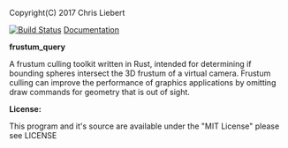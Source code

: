 Copyright(C) 2017 Chris Liebert

[![Build Status](https://travis-ci.org/chrisliebert/frustum_query.svg?branch=master)](https://travis-ci.org/chrisliebert/frustum_query) 
[Documentation](https://chrisliebert.github.io/frustum_query)

**frustum_query**

A frustum culling toolkit written in Rust, intended for determining if bounding spheres intersect the 3D frustum of a virtual camera. Frustum culling can improve the performance of graphics applications by omitting draw commands for geometry that is out of sight.

  **License:**
  
  This program and it's source are available under the "MIT License" please see LICENSE
